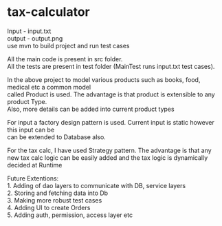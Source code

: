 # tax-calculator

Input - input.txt <br/>
output - output.png <br/>
use mvn to build project and run test cases

All the main code is present in src folder. <br/>
All the tests are present in test folder (MainTest runs input.txt test cases). <br/>

In the above project to model various products such as books, food, medical etc a common model<br/>
called Product is used. The advantage is that product is extensible to any product Type.<br/>
Also, more details can be added into current product types

For input a factory design pattern is used. Current input is static however this input can be<br/>
can be extended to Database also.

For the tax calc, I have used Strategy pattern. The advantage is that any new tax calc logic
can be easily added and the tax logic is dynamically decided at Runtime

Future Extentions: <br/> 1. Adding of dao layers to communicate with DB, service layers <br/> 2. Storing and fetching data into Db <br/> 3. Making more robust test cases <br/> 4. Adding UI to create Orders <br/> 5. Adding auth, permission, access layer etc
